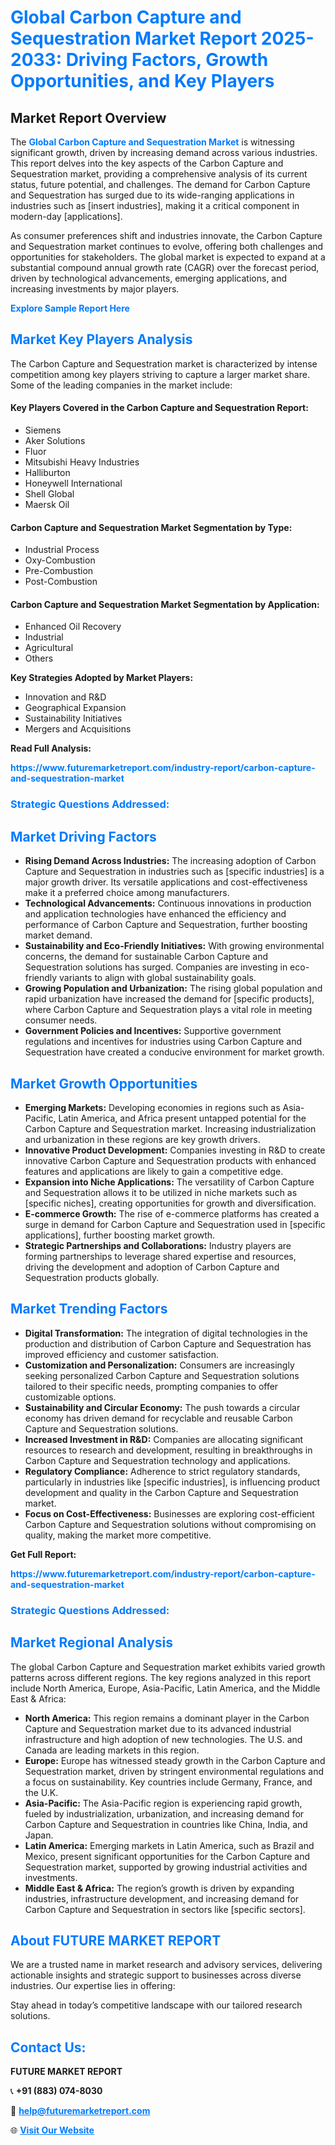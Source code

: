 <h1 style="color: #007BFF;">Global Carbon Capture and Sequestration Market Report 2025-2033: Driving Factors, Growth Opportunities, and Key Players</h1>

<section id="overview">
<h2>Market Report Overview</h2>
<p>The <a href="https://www.futuremarketreport.com/industry-report/carbon-capture-and-sequestration-market" style="color: #007BFF; text-decoration: none;"><strong>Global Carbon Capture and Sequestration Market</strong></a> is witnessing significant growth, driven by increasing demand across various industries. This report delves into the key aspects of the Carbon Capture and Sequestration market, providing a comprehensive analysis of its current status, future potential, and challenges. The demand for Carbon Capture and Sequestration has surged due to its wide-ranging applications in industries such as [insert industries], making it a critical component in modern-day [applications].</p>
<p>As consumer preferences shift and industries innovate, the Carbon Capture and Sequestration market continues to evolve, offering both challenges and opportunities for stakeholders. The global market is expected to expand at a substantial compound annual growth rate (CAGR) over the forecast period, driven by technological advancements, emerging applications, and increasing investments by major players.</p>
</section>

<section id="overview">
<p><a href="https://www.futuremarketreport.com/request-sample/reportId=45980" style="color: #007BFF; text-decoration: none;"><strong>Explore Sample Report Here</strong></a></p>
</section>

<section id="key-players">
<h2 style="color: #007BFF;">Market Key Players Analysis</h2>
<p>The Carbon Capture and Sequestration market is characterized by intense competition among key players striving to capture a larger market share. Some of the leading companies in the market include:</p>
<h4>Key Players Covered in the Carbon Capture and Sequestration Report:</h4>
<ul><li>Siemens</li><li>Aker Solutions</li><li>Fluor</li><li>Mitsubishi Heavy Industries</li><li>Halliburton</li><li>Honeywell International</li><li>Shell Global</li><li>Maersk Oil</li></ul>
<h4>Carbon Capture and Sequestration Market Segmentation by Type:</h4>
<ul><li>Industrial Process</li><li>Oxy-Combustion</li><li>Pre-Combustion</li><li>Post-Combustion</li></ul>

<h4>Carbon Capture and Sequestration Market Segmentation by Application:</h4>
<ul><li>Enhanced Oil Recovery</li><li>Industrial</li><li>Agricultural</li><li>Others</li></ul>
<p><strong>Key Strategies Adopted by Market Players:</strong></p>
<ul>
<li>Innovation and R&D</li>
<li>Geographical Expansion</li>
<li>Sustainability Initiatives</li>
<li>Mergers and Acquisitions</li>
</ul>
</section>

<section>
<p><strong>Read Full Analysis: </strong></p><a href="https://www.futuremarketreport.com/industry-report/carbon-capture-and-sequestration-market" style="color: #007BFF; text-decoration: none;"><strong>https://www.futuremarketreport.com/industry-report/carbon-capture-and-sequestration-market</strong></a>
<h3 style="color: #007BFF;">Strategic Questions Addressed:</h3>
</section>

<section id="driving-factors">
<h2 style="color: #007BFF;">Market Driving Factors</h2>
<ul>
<li><strong>Rising Demand Across Industries:</strong> The increasing adoption of Carbon Capture and Sequestration in industries such as [specific industries] is a major growth driver. Its versatile applications and cost-effectiveness make it a preferred choice among manufacturers.</li>
<li><strong>Technological Advancements:</strong> Continuous innovations in production and application technologies have enhanced the efficiency and performance of Carbon Capture and Sequestration, further boosting market demand.</li>
<li><strong>Sustainability and Eco-Friendly Initiatives:</strong> With growing environmental concerns, the demand for sustainable Carbon Capture and Sequestration solutions has surged. Companies are investing in eco-friendly variants to align with global sustainability goals.</li>
<li><strong>Growing Population and Urbanization:</strong> The rising global population and rapid urbanization have increased the demand for [specific products], where Carbon Capture and Sequestration plays a vital role in meeting consumer needs.</li>
<li><strong>Government Policies and Incentives:</strong> Supportive government regulations and incentives for industries using Carbon Capture and Sequestration have created a conducive environment for market growth.</li>
</ul>
</section>

<section id="growth-opportunities">
<h2 style="color: #007BFF;">Market Growth Opportunities</h2>
<ul>
<li><strong>Emerging Markets:</strong> Developing economies in regions such as Asia-Pacific, Latin America, and Africa present untapped potential for the Carbon Capture and Sequestration market. Increasing industrialization and urbanization in these regions are key growth drivers.</li>
<li><strong>Innovative Product Development:</strong> Companies investing in R&D to create innovative Carbon Capture and Sequestration products with enhanced features and applications are likely to gain a competitive edge.</li>
<li><strong>Expansion into Niche Applications:</strong> The versatility of Carbon Capture and Sequestration allows it to be utilized in niche markets such as [specific niches], creating opportunities for growth and diversification.</li>
<li><strong>E-commerce Growth:</strong> The rise of e-commerce platforms has created a surge in demand for Carbon Capture and Sequestration used in [specific applications], further boosting market growth.</li>
<li><strong>Strategic Partnerships and Collaborations:</strong> Industry players are forming partnerships to leverage shared expertise and resources, driving the development and adoption of Carbon Capture and Sequestration products globally.</li>
</ul>
</section>

<section id="trending-factors">
<h2 style="color: #007BFF;">Market Trending Factors</h2>
<ul>
<li><strong>Digital Transformation:</strong> The integration of digital technologies in the production and distribution of Carbon Capture and Sequestration has improved efficiency and customer satisfaction.</li>
<li><strong>Customization and Personalization:</strong> Consumers are increasingly seeking personalized Carbon Capture and Sequestration solutions tailored to their specific needs, prompting companies to offer customizable options.</li>
<li><strong>Sustainability and Circular Economy:</strong> The push towards a circular economy has driven demand for recyclable and reusable Carbon Capture and Sequestration solutions.</li>
<li><strong>Increased Investment in R&D:</strong> Companies are allocating significant resources to research and development, resulting in breakthroughs in Carbon Capture and Sequestration technology and applications.</li>
<li><strong>Regulatory Compliance:</strong> Adherence to strict regulatory standards, particularly in industries like [specific industries], is influencing product development and quality in the Carbon Capture and Sequestration market.</li>
<li><strong>Focus on Cost-Effectiveness:</strong> Businesses are exploring cost-efficient Carbon Capture and Sequestration solutions without compromising on quality, making the market more competitive.</li>
</ul>
</section>

<section>
<p><strong>Get Full Report: </strong></p><a href="https://www.futuremarketreport.com/industry-report/carbon-capture-and-sequestration-market" style="color: #007BFF; text-decoration: none;"><strong>https://www.futuremarketreport.com/industry-report/carbon-capture-and-sequestration-market</strong></a>
<h3 style="color: #007BFF;">Strategic Questions Addressed:</h3>
</section>


<section id="regional-analysis">
<h2 style="color: #007BFF;">Market Regional Analysis</h2>
<p>The global Carbon Capture and Sequestration market exhibits varied growth patterns across different regions. The key regions analyzed in this report include North America, Europe, Asia-Pacific, Latin America, and the Middle East & Africa:</p>
<ul>
<li><strong>North America:</strong> This region remains a dominant player in the Carbon Capture and Sequestration market due to its advanced industrial infrastructure and high adoption of new technologies. The U.S. and Canada are leading markets in this region.</li>
<li><strong>Europe:</strong> Europe has witnessed steady growth in the Carbon Capture and Sequestration market, driven by stringent environmental regulations and a focus on sustainability. Key countries include Germany, France, and the U.K.</li>
<li><strong>Asia-Pacific:</strong> The Asia-Pacific region is experiencing rapid growth, fueled by industrialization, urbanization, and increasing demand for Carbon Capture and Sequestration in countries like China, India, and Japan.</li>
<li><strong>Latin America:</strong> Emerging markets in Latin America, such as Brazil and Mexico, present significant opportunities for the Carbon Capture and Sequestration market, supported by growing industrial activities and investments.</li>
<li><strong>Middle East & Africa:</strong> The region’s growth is driven by expanding industries, infrastructure development, and increasing demand for Carbon Capture and Sequestration in sectors like [specific sectors].</li>
</ul>
</section>

<footer>
<h2 style="color: #007BFF;">About FUTURE MARKET REPORT</h2>
<p>We are a trusted name in market research and advisory services, delivering actionable insights and strategic support to businesses across diverse industries. Our expertise lies in offering:</p>

<p>Stay ahead in today’s competitive landscape with our tailored research solutions.</p>

<h2 style="color: #007BFF;">Contact Us:</h2>
<p><strong>FUTURE MARKET REPORT</strong></p>
<p>📞 <strong>+91 (883) 074-8030</strong></p>
<p>📧 <strong><a href="mailto:help@futuremarketreport.com" style="color: #007BFF;">help@futuremarketreport.com</a></strong></p>
<p>🌐 <strong><a href="https://www.futuremarketreport.com/" style="color: #007BFF;">Visit Our Website</a></strong></p>
</footer>